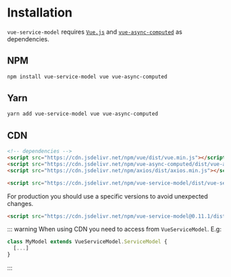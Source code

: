 # Installation

`vue-service-model` requires [`Vue.js`](https://vuejs.org/) and [`vue-async-computed`](https://github.com/foxbenjaminfox/vue-async-computed) as dependencies.

## NPM
```sh
npm install vue-service-model vue vue-async-computed
```

## Yarn
```sh
yarn add vue-service-model vue vue-async-computed
```

## CDN
```html
<!-- dependencies -->
<script src="https://cdn.jsdelivr.net/npm/vue/dist/vue.min.js"></script>
<script src="https://cdn.jsdelivr.net/npm/vue-async-computed/dist/vue-async-computed.min.js"></script>
<script src="https://cdn.jsdelivr.net/npm/axios/dist/axios.min.js"></script>

<script src="https://cdn.jsdelivr.net/npm/vue-service-model/dist/vue-service-model.min.js"></script>
```

For production you should use a specific versions to avoid unexpected changes.
```html
<script src="https://cdn.jsdelivr.net/npm/vue-service-model@0.11.1/dist/vue-service-model.min.js"></script>
```

::: warning
When using CDN you need to access from `VueServiceModel`. E.g:
```js
class MyModel extends VueServiceModel.ServiceModel {
  [...]
}
```
:::